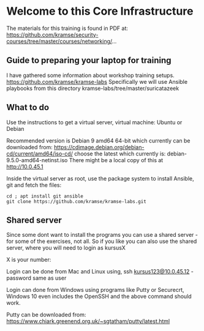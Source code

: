 # Welcome to this Core Infrastructure

The materials for this training is found in PDF at:
https://github.com/kramse/security-courses/tree/master/courses/networking/...


## Guide to preparing your laptop for training

I have gathered some information about workshop training setups.
https://github.com/kramse/kramse-labs
Specifically we will use Ansible playbooks from this directory
kramse-labs/tree/master/suricatazeek


## What to do

Use the instructions to get a virtual server, virtual machine: Ubuntu or Debian

Recommended version is Debian 9 amd64 64-bit which currently can be downloaded from: https://cdimage.debian.org/debian-cd/current/amd64/iso-cd/ choose the latest which currently is: debian-9.5.0-amd64-netinst.iso
There might be a local copy of this at http://10.0.45.1

Inside the virtual server as root, use the package system to install Ansible, git and fetch the files:

```
cd ; apt install git ansible
git clone https://github.com/kramse/kramse-labs.git
```

## Shared server

Since some dont want to install the programs you can use a shared server - for some of the exercises, not all. So if you like you can also use the shared server, where you will need to login as kursusX

X is your number:

Login can be done from Mac and Linux using, ssh kursus123@10.0.45.12 - password same as user

Login can done from Windows using programs like Putty or Securecrt, Windows 10 even includes the OpenSSH and the above command should work.

Putty can be downloaded from:
https://www.chiark.greenend.org.uk/~sgtatham/putty/latest.html
